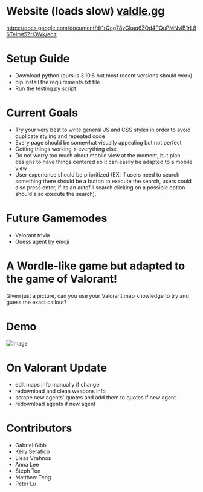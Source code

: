 # Website (loads slow) [valdle.gg](https://valdle.gg/)
https://docs.google.com/document/d/1rQcg78yGkaq6ZOd4PQuPMNvlB1rL86TeIrvt5ZrI3Wk/edit

# Setup Guide
- Download python (ours is 3.10.6 but most recent versions should work)
- pip install the requirements.txt file
- Run the testing.py script

# Current Goals
- Try your very best to write general JS and CSS styles in order to avoid duplicate styling and repeated code
- Every page should be somewhat visually appealing but not perfect
- Getting things working > everything else
- Do not worry too much about mobile view at the moment, but plan designs to have things centered so it can easily be adapted to a mobile view
- User experience should be prioritized (EX: if users need to search something there should be a button to execute the search, users could also press enter, if its an autofill search clicking on a possible option should also
execute the search). 

# Future Gamemodes
- Valorant trivia
- Guess agent by emoji

# A Wordle-like game but adapted to the game of Valorant!
Given just a picture, can you use your Valorant map knowledge to try and guess the exact callout?
# Demo
![image](https://github.com/GabeGibb/valdle/assets/97437160/4c6e9016-8521-49bb-9145-f6f4d1a36881)

# On Valorant Update
- edit maps info manually if change
- redownload and clean weapons info
- scrape new agents' quotes and add them to quotes if new agent
- redownload agents if new agent
# Contributors
- Gabriel Gibb
- Kelly Serafico
- Eleas Vrahnos
- Anna Lee
- Steph Ton
- Matthew Teng
- Peter Lu
